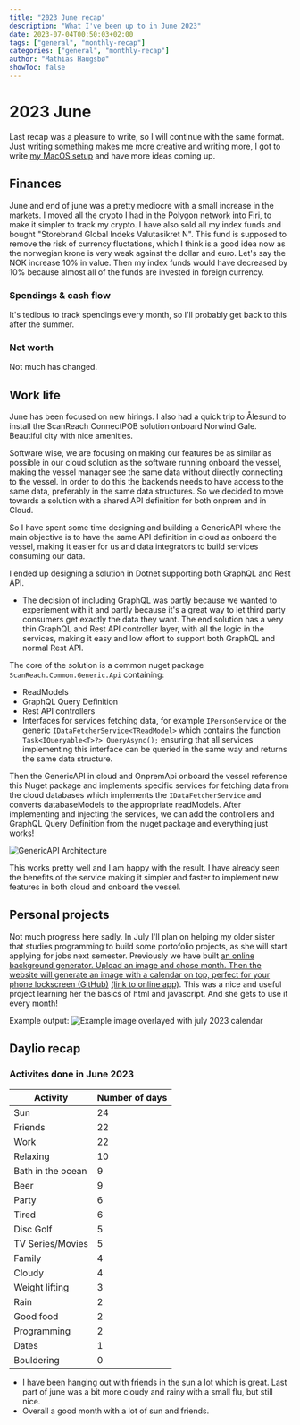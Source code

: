 ```yaml
---
title: "2023 June recap"
description: "What I've been up to in June 2023"
date: 2023-07-04T00:50:03+02:00
tags: ["general", "monthly-recap"]
categories: ["general", "monthly-recap"]
author: "Mathias Haugsbø"
showToc: false
---
```


# 2023 June

Last recap was a pleasure to write, so I will continue with the same format. Just writing something makes me more creative and writing more, I got to write [my MacOS setup](./macos-setup.md) and have more ideas coming up.

## Finances

June and end of june was a pretty mediocre with a small increase in the markets. I moved all the crypto I had in the Polygon network into Firi, to make it simpler to track my crypto. I have also sold all my index funds and bought "Storebrand Global Indeks Valutasikret N". This fund is supposed to remove the risk of currency fluctations, which I think is a good idea now as the norwegian krone is very weak against the dollar and euro. Let's say the NOK increase 10% in value. Then my index funds would have decreased by 10% because almost all of the funds are invested in foreign currency.

### Spendings & cash flow

It's tedious to track spendings every month, so I'll probably get back to this after the summer.

### Net worth

Not much has changed.

## Work life

June has been focused on new hirings. I also had a quick trip to Ålesund to install the ScanReach ConnectPOB solution onboard Norwind Gale. Beautiful city with nice amenities.

Software wise, we are focusing on making our features be as similar as possible in our cloud solution as the software running onboard the vessel, making the vessel manager see the same data without directly connecting to the vessel. In order to do this the backends needs to have access to the same data, preferably in the same data structures. So we decided to move towards a solution with a shared API definition for both onprem and in Cloud.

So I have spent some time designing and building a GenericAPI where the main objective is to have the same API definition in cloud as onboard the vessel, making it easier for us and data integrators to build services consuming our data.

I ended up designing a solution in Dotnet supporting both GraphQL and Rest API.

- The decision of including GraphQL was partly because we wanted to experiement with it and partly because it's a great way to let third party consumers get exactly the data they want. The end solution has a very thin GraphQL and Rest API controller layer, with all the logic in the services, making it easy and low effort to support both GraphQL and normal Rest API.

The core of the solution is a common nuget package `ScanReach.Common.Generic.Api` containing:

- ReadModels
- GraphQL Query Definition
- Rest API controllers
- Interfaces for services fetching data, for example `IPersonService` or the generic `IDataFetcherService<TReadModel>` which contains the function `Task<IQueryable<T>?> QueryAsync();` ensuring that all services implementing this interface can be queried in the same way and returns the same data structure.

Then the GenericAPI in cloud and OnpremApi onboard the vessel reference this Nuget package and implements specific services for fetching data from the cloud databases which implements the `IDataFetcherService` and converts databaseModels to the appropriate readModels.
After implementing and injecting the services, we can add the controllers and GraphQL Query Definition from the nuget package and everything just works!

![GenericAPI Architecture](/generic-api-architecture.png)

This works pretty well and I am happy with the result. I have already seen the benefits of the service making it simpler and faster to implement new features in both cloud and onboard the vessel.

## Personal projects

Not much progress here sadly. In July I'll plan on helping my older sister that studies programming to build some portofolio projects, as she will start applying for jobs next semester. Previously we have built [an online background generator. Upload an image and chose month. Then the website will generate an image with a calendar on top, perfect for your phone lockscreen (GitHub)](https://github.com/ThereseKH/Monthly-backdrop-generator) [(link to online app)](https://theresekh.github.io/Monthly-backdrop-generator/). This was a nice and useful project learning her the basics of html and javascript. And she gets to use it every month!

Example output:
![Example image overlayed with july 2023 calendar](/image-calendar-example.jpeg)

## Daylio recap

### Activites done in June 2023

| Activity          | Number of days |
| ----------------- | -------------- |
| Sun               | 24             |
| Friends           | 22             |
| Work              | 22             |
| Relaxing          | 10             |
| Bath in the ocean | 9              |
| Beer              | 9              |
| Party             | 6              |
| Tired             | 6              |
| Disc Golf         | 5              |
| TV Series/Movies  | 5              |
| Family            | 4              |
| Cloudy            | 4              |
| Weight lifting    | 3              |
| Rain              | 2              |
| Good food         | 2              |
| Programming       | 2              |
| Dates             | 1              |
| Bouldering        | 0              |

- I have been hanging out with friends in the sun a lot which is great. Last part of june was a bit more cloudy and rainy with a small flu, but still nice.
- Overall a good month with a lot of sun and friends.
